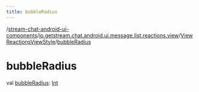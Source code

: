 ```yaml
---
title: bubbleRadius
---
```

/[stream-chat-android-ui-components](../../index.md)/[io.getstream.chat.android.ui.message.list.reactions.view](../index.md)/[ViewReactionsViewStyle](index.md)/[bubbleRadius](bubbleRadius.md)  
  
  
  
# bubbleRadius  
val [bubbleRadius](bubbleRadius.md): [Int](https://kotlinlang.org/api/latest/jvm/stdlib/kotlin/-int/index.html)
